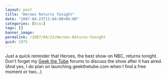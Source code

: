 ```yaml
---
layout: post
title: "Heroes Returns Tonight"
date: "2007-04-23T11:04:00+06:00"
categories: [misc]
tags: []
banner_image: 
permalink: /2007/04/23/Heroes-Returns-Tonight
guid: 1975
---
```


Just a quick reminder that Heroes, the best show on NBC, returns tonight. Don't forget my <a href="http://ray.camdenfamily.com/forums/forums.cfm?conferenceid=BDDEBB9D-E001-6659-BC7A3C34BAE80EF2">Geek the Tube</a> forums to discuss the show after it has aired. (And yes, I <i>do</i> plan on launching geekthetube.com when I find a free moment or two...)